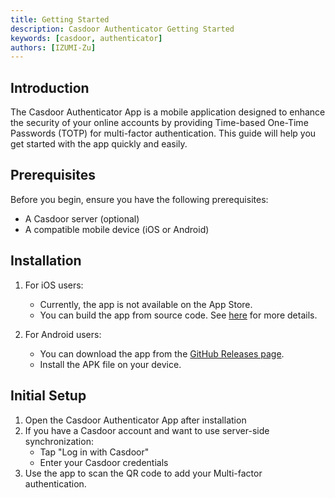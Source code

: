 ```yaml
---
title: Getting Started
description: Casdoor Authenticator Getting Started
keywords: [casdoor, authenticator]
authors: [IZUMI-Zu]
---
```


## Introduction

The Casdoor Authenticator App is a mobile application designed to enhance the security of your online accounts by providing Time-based One-Time Passwords (TOTP) for multi-factor authentication. This guide will help you get started with the app quickly and easily.

## Prerequisites

Before you begin, ensure you have the following prerequisites:

- A Casdoor server (optional)
- A compatible mobile device (iOS or Android)

## Installation

1. For iOS users:
   - Currently, the app is not available on the App Store.
   - You can build the app from source code. See [here](../build/configuration.md) for more details.

2. For Android users:
   - You can download the app from the [GitHub Releases page](https://github.com/casdoor/casdoor-authenticator/releases).
   - Install the APK file on your device.

## Initial Setup

1. Open the Casdoor Authenticator App after installation
2. If you have a Casdoor account and want to use server-side synchronization:
   - Tap "Log in with Casdoor"
   - Enter your Casdoor credentials
3. Use the app to scan the QR code to add your Multi-factor authentication.
